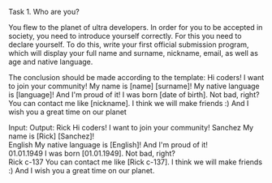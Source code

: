 Task 1. Who are you?

You flew to the planet of ultra developers. In order for you to be accepted in society, you need to introduce yourself correctly. For this you need to declare yourself. To do this, write your first official submission program, which will display your full name and surname, nickname, email, as well as age and native language.

The conclusion should be made according to the template:
Hi coders! I want to join your community!
My name is [name] [surname]!
My native language is [language]! And I'm proud of it!
I was born [date of birth]. Not bad, right?
You can contact me like [nickname]. I think we will make friends :) And I wish you a great time on our planet


Input:                Output:
Rick                  Hi coders! I want to join your community!
Sanchez               My name is [Rick] [Sanchez]!             
English               My native language is [English]! And I'm proud of it!           
01.01.1949            I was born [01.01.1949]. Not bad, right?          
Rick c-137            You can contact me like [Rick c-137]. I think we will make friends :) And I wish you a great time on our planet.
